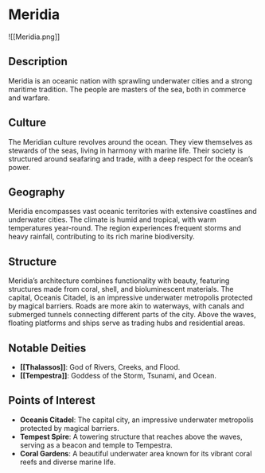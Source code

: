 # Meridia
![[Meridia.png]]
## Description
Meridia is an oceanic nation with sprawling underwater cities and a strong maritime tradition. The people are masters of the sea, both in commerce and warfare.
## Culture
The Meridian culture revolves around the ocean. They view themselves as stewards of the seas, living in harmony with marine life. Their society is structured around seafaring and trade, with a deep respect for the ocean’s power.
## Geography
Meridia encompasses vast oceanic territories with extensive coastlines and underwater cities. The climate is humid and tropical, with warm temperatures year-round. The region experiences frequent storms and heavy rainfall, contributing to its rich marine biodiversity.
## Structure
Meridia’s architecture combines functionality with beauty, featuring structures made from coral, shell, and bioluminescent materials. The capital, Oceanis Citadel, is an impressive underwater metropolis protected by magical barriers. Roads are more akin to waterways, with canals and submerged tunnels connecting different parts of the city. Above the waves, floating platforms and ships serve as trading hubs and residential areas.
## Notable Deities
- **[[Thalassos]]**: God of Rivers, Creeks, and Flood.
- **[[Tempestra]]**: Goddess of the Storm, Tsunami, and Ocean.
## Points of Interest
- **Oceanis Citadel**: The capital city, an impressive underwater metropolis protected by magical barriers.
- **Tempest Spire**: A towering structure that reaches above the waves, serving as a beacon and temple to Tempestra.
- **Coral Gardens**: A beautiful underwater area known for its vibrant coral reefs and diverse marine life.